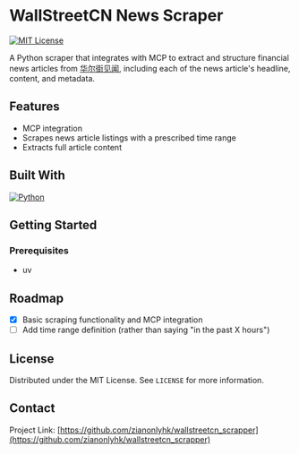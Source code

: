 # WallStreetCN News Scraper

[![MIT License][license-shield]][license-url]

A Python scraper that integrates with MCP to extract and structure financial news articles from [华尔街见闻](wallstreetcn.com), including each of the news article's headline, content, and metadata.

## Features

- MCP integration
- Scrapes news article listings with a prescribed time range
- Extracts full article content

## Built With

[![Python][Python.org]][Python-url]

## Getting Started

### Prerequisites

* uv

## Roadmap

- [x] Basic scraping functionality and MCP integration
- [ ] Add time range definition (rather than saying "in the past X hours")

## License

Distributed under the MIT License. See `LICENSE` for more information.

## Contact

Project Link: [https://github.com/zianonlyhk/wallstreetcn_scrapper](https://github.com/zianonlyhk/wallstreetcn_scrapper)

<!-- MARKDOWN LINKS & IMAGES -->
[license-shield]: https://img.shields.io/github/license/zianonlyhk/repo_name.svg?style=for-the-badge&logo=mit
[license-url]: https://github.com/zianonlyhk/repo_name/blob/master/LICENSE
[Python.org]: https://img.shields.io/badge/Python-3776AB?style=for-the-badge&logo=python&logoColor=white
[Python-url]: https://python.org
